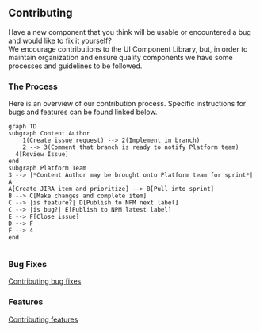 ## Contributing  

Have a new component that you think will be usable or encountered a bug and would like to fix it yourself?  
We encourage contributions to the UI Component Library, but, in order to maintain organization and ensure quality components we have some processes and guidelines to be followed.

### The Process

Here is an overview of our contribution process.  Specific instructions for bugs and features can be found linked below.
```mermaid
graph TD
subgraph Content Author
	1(Create issue request) --> 2(Implement in branch)
	2 --> 3(Comment that branch is ready to notify Platform team)
  4[Review Issue]
end
subgraph Platform Team
3 --> |*Content Author may be brought onto Platform team for sprint*| A
A[Create JIRA item and prioritize] --> B[Pull into sprint]
B --> C[Make changes and complete item]
C --> |is feature?| D[Publish to NPM next label]
C --> |is bug?| E[Publish to NPM latest label]
E --> F[Close issue]
D --> F
F --> 4
end


```

### Bug Fixes

[Contributing bug fixes](.gitlab/contribution_guidelines/contributing_bugfix.md)

### Features

[Contributing features](.gitlab/contribution_guidelines/contributing_feature.md)
